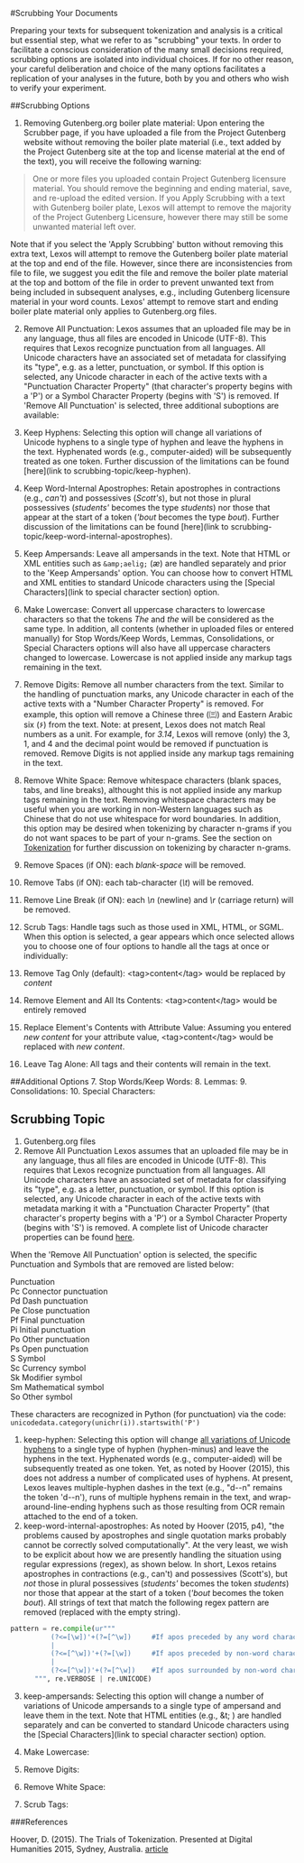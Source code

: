 #Scrubbing Your Documents

Preparing your texts for subsequent tokenization and analysis is a critical but essential step, what we refer to as "scrubbing" your texts. In order to facilitate a conscious consideration of the many small decisions required, scrubbing options are isolated into individual choices. If for no other reason, your careful deliberation and choice of the many options facilitates a replication of your analyses in the future, both by you and others who wish to verify your experiment.

##Scrubbing Options

1. Removing Gutenberg.org boiler plate material:  Upon entering the Scrubber page, if you have uploaded a file from the Project Gutenberg website without removing the boiler plate material (i.e., text added by the Project Gutenberg site at the top and license material at the end of the text), you will receive the following warning:

>One or more files you uploaded contain Project Gutenberg licensure material. 
>You should remove the beginning and ending material, save, and re-upload the edited version. 
>If you Apply Scrubbing with a text with Gutenberg boiler plate, Lexos will attempt to remove the majority of the Project Gutenberg Licensure, however there may still be some unwanted material left over.

Note that if you select the 'Apply Scrubbing' button without removing this extra text, Lexos will attempt to remove the Gutenberg boiler plate material at the top and end of the file. However, since there are inconsistencies from file to file, we suggest you edit the file and remove the boiler plate material at the top and bottom of the file in order to prevent unwanted text from being included in subsequent analyses, e.g., including Gutenberg licensure material in your word counts. Lexos' attempt to remove start and ending boiler plate material only applies to Gutenberg.org files.

2. Remove All Punctuation: Lexos assumes that an uploaded file may be in any language, thus all files are encoded in Unicode (UTF-8). This requires that Lexos recognize punctuation from all languages. All Unicode characters have an associated set of metadata for classifying its "type", e.g. as a letter, punctuation, or symbol. If this option is selected, any Unicode character in each of the active texts with a "Punctuation Character Property" (that character's property begins with a 'P') or a Symbol Character Property (begins with 'S') is removed. If 'Remove All Punctuation' is selected, three additional suboptions are available:
  1. Keep Hyphens: Selecting this option will change all variations of Unicode hyphens to a single type of hyphen and leave the hyphens in the text. Hyphenated words (e.g., computer-aided) will be subsequently treated as one token. Further discussion of the limitations can be found [here](link to scrubbing-topic/keep-hyphen).
  2. Keep Word-Internal Apostrophes: Retain apostrophes in contractions (e.g., _can't_) and possessives (_Scott's_), but not those in plural possessives (_students'_ becomes the type _students_) nor those that appear at the start of a token (_'bout_ becomes the type _bout_). Further discussion of the limitations can be found [here](link to scrubbing-topic/keep-word-internal-apostrophes).
  3. Keep Ampersands: Leave all ampersands in the text. Note that HTML or XML entities such as <code>&amp;amp;aelig;</code> (_æ_) are handled separately and prior to the 'Keep Ampersands' option. You can choose how to convert HTML and XML entities to standard Unicode characters using the [Special Characters](link to special character section) option.

3. Make Lowercase:  Convert all uppercase characters to lowercase characters so that the tokens _The_ and _the_ will be considered as the same type. In addition, all contents (whether in uploaded files or entered manually) for Stop Words/Keep Words, Lemmas, Consolidations, or Special Characters options will also have all uppercase characters changed to lowercase. Lowercase is not applied inside any markup tags remaining in the text.

4. Remove Digits: Remove all number characters from the text. Similar to the handling of punctuation marks, any Unicode character in each of the active texts with a "Number Character Property" is removed. For example, this option will remove a Chinese three (㈢) and Eastern Arabic six (۶) from the text. Note: at present, Lexos does not match Real numbers as a unit. For example, for _3.14_, Lexos will remove (only) the 3, 1, and 4 and the decimal point would be removed if punctuation is removed. Remove Digits is not applied inside any markup tags remaining in the text.

5. Remove White Space: Remove whitespace characters (blank spaces, tabs, and line breaks), althought this is not applied inside any markup tags remaining in the text. Removing whitespace characters may be useful when you are working in non-Western languages such as Chinese that do not use whitespace for word boundaries. In addition, this option may be desired when tokenizing by character n-grams if you do not want spaces to be part of your n-grams. See the section on [Tokenization](<link to tokenize page>) for further discussion on tokenizing by character n-grams.
  1. Remove Spaces (if ON): each _blank-space_ will be removed.
  2. Remove Tabs (if ON): each tab-character (_\t_) will be removed.
  3. Remove Line Break (if ON): each _\n_ (newline) and _\r_ (carriage return) will be removed.

6. Scrub Tags: Handle tags such as those used in XML, HTML, or SGML. When this option is selected, a gear appears which once selected allows you to choose one of four options to handle all the tags at once or individually:
  1. Remove Tag Only (default): &lt;tag&gt;content&lt;/tag&gt; would be replaced by _content_
  2. Remove Element and All Its Contents: &lt;tag&gt;content&lt;/tag&gt; would be entirely removed
  3. Replace Element's Contents with Attribute Value: Assuming you entered _new content_ for your attribute value, &lt;tag&gt;content&lt;/tag&gt; would be replaced with _new content_.
  4. Leave Tag Alone: All tags and their contents will remain in the text.

##Additional Options
7. Stop Words/Keep Words:
8. Lemmas:
9. Consolidations:
10. Special Characters:

## Scrubbing Topic
1. Gutenberg.org files
2. Remove All Punctuation
Lexos assumes that an uploaded file may be in any language, thus all files are encoded in Unicode (UTF-8). This requires that Lexos recognize punctuation from all languages. All Unicode characters have an associated set of metadata for classifying its "type", e.g. as a letter, punctuation, or symbol. If this option is selected, any Unicode character in each of the active texts with metadata marking it with a "Punctuation Character Property" (that character's property begins with a 'P') or a Symbol Character Property (begins with 'S') is removed. A complete list of Unicode character properties can be found [here](http://www.fileformat.info/info/unicode/category/index.htm).

When the 'Remove All Punctuation' option is selected, the specific Punctuation and Symbols that are removed are listed below:

Punctuation	 
Pc	Connector punctuation	 
Pd	Dash punctuation	 
Pe	Close punctuation	 
Pf	Final punctuation	 
Pi	Initial punctuation	 
Po	Other punctuation	 
Ps	Open punctuation	 
S	Symbol	 
Sc	Currency symbol	 
Sk	Modifier symbol	 
Sm	Mathematical symbol	 
So	Other symbol

These characters are recognized in Python (for punctuation) via the code:
 `unicodedata.category(unichr(i)).startswith('P')`
 
  1. keep-hyphen: Selecting this option will change [all variations of Unicode hyphens](http://www.fileformat.info/info/unicode/category/Pd/list.htm) to a single type of hyphen (hyphen-minus) and leave the hyphens in the text. Hyphenated words (e.g., computer-aided) will be subsequently treated as one token. Yet, as noted by Hoover (2015), this does not address a number of complicated uses of hyphens. At present, Lexos leaves multiple-hyphen dashes in the text (e.g., "d--n" remains the token 'd--n'), runs of multiple hyphens remain in the text, and wrap-around-line-ending hyphens such as those resulting from OCR remain attached to the end of a token.
  2. keep-word-internal-apostrophes:  As noted by Hoover (2015, p4), "the problems caused by apostrophes and single quotation marks probably cannot be correctly solved computationally". At the very least, we wish to be explicit about how we are presently handling the situation using regular expressions (regex), as shown below. In short, Lexos retains apostrophes in contractions (e.g., can't) and possessives (Scott's), but _not_ those in plural possessives (_students'_ becomes the token _students_) nor those that appear at the start of a token (_'bout_ becomes the token _bout_). All strings of text that match the following regex pattern are removed (replaced with the empty string).
  ```python
  pattern = re.compile(ur"""
            (?<=[\w])'+(?=[^\w])     #If apos preceded by any word character and followed by non-word character
            |
            (?<=[^\w])'+(?=[\w])     #If apos preceded by non-word character and followed by any word character
            |
            (?<=[^\w])'+(?=[^\w])    #If apos surrounded by non-word characters
        """, re.VERBOSE | re.UNICODE)
 ```
   3. keep-ampersands: Selecting this option will change a number of variations of Unicode ampersands to a single type of ampersand and leave them in the text. Note that HTML entities (e.g., &t; ) are handled separately and can be converted to standard Unicode characters using the [Special Characters](link to special character section) option. 

3. Make Lowercase:  
4. Remove Digits:
5. Remove White Space:
6. Scrub Tags:  


###References

Hoover, D. (2015). The Trials of Tokenization. Presented at Digital Humanities 2015, Sydney, Australia. [article](http://dh2015.org/abstracts/xml/HOOVER_David_L__The_Trials_of_Tokenization//HOOVER_David_L__The_Trials_of_Tokenization.html)
